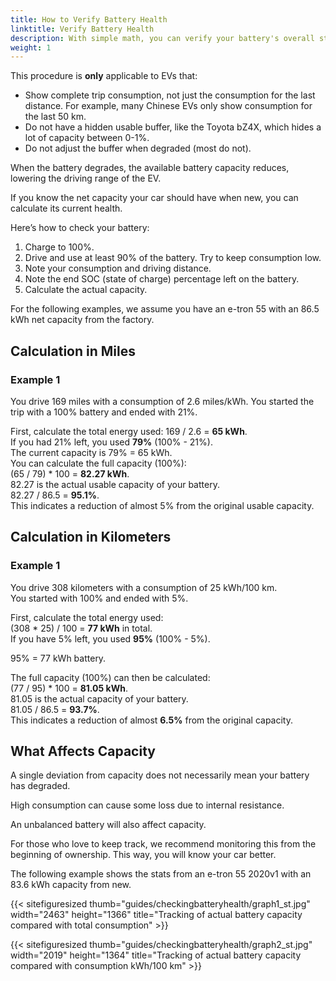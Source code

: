 ```yaml
---
title: How to Verify Battery Health
linktitle: Verify Battery Health
description: With simple math, you can verify your battery's overall status. This guide explains how.
weight: 1
---
```

<!-- markdownlint-disable MD033 -->

<div class="alert alert-warning" role="alert">
  This procedure is <b>only</b> applicable to EVs that:
  <ul>
    <li>Show complete trip consumption, not just the consumption for the last distance. For example, many Chinese EVs only show consumption for the last 50 km.</li>
    <li>Do not have a hidden usable buffer, like the Toyota bZ4X, which hides a lot of capacity between 0-1%.</li>
    <li>Do not adjust the buffer when degraded (most do not).</li>
  </ul>
</div>

When the battery degrades, the available battery capacity reduces, lowering the driving range of the EV.

If you know the net capacity your car should have when new, you can calculate its current health.

Here’s how to check your battery:

1. Charge to 100%.
2. Drive and use at least 90% of the battery. Try to keep consumption low.
3. Note your consumption and driving distance.
4. Note the end SOC (state of charge) percentage left on the battery.
5. Calculate the actual capacity.

For the following examples, we assume you have an e-tron 55 with an 86.5 kWh net capacity from the factory.

## Calculation in Miles

### Example 1

You drive 169 miles with a consumption of 2.6 miles/kWh. You started the trip with a 100% battery and ended with 21%.

First, calculate the total energy used: 169 / 2.6 = <b>65 kWh</b>.<br>
If you had 21% left, you used <b>79%</b> (100% - 21%).<br>
The current capacity is 79% = 65 kWh.<br>
You can calculate the full capacity (100%):<br>
(65 / 79) * 100 = <b>82.27 kWh</b>.<br>
82.27 is the actual usable capacity of your battery.<br>
82.27 / 86.5 = <b>95.1%</b>.<br>
This indicates a reduction of almost 5% from the original usable capacity.

## Calculation in Kilometers

### Example 1

You drive 308 kilometers with a consumption of 25 kWh/100 km.<br>
You started with 100% and ended with 5%.<br>

First, calculate the total energy used:<br>
(308 * 25) / 100 = <b>77 kWh</b> in total.<br>
If you have 5% left, you used <b>95%</b> (100% - 5%).<br>

95% = 77 kWh battery.<br>

The full capacity (100%) can then be calculated:<br>
(77 / 95) * 100 = <b>81.05 kWh</b>.<br>
81.05 is the actual capacity of your battery.<br>
81.05 / 86.5 = <b>93.7%</b>.<br>
This indicates a reduction of almost <b>6.5%</b> from the original capacity.

## What Affects Capacity

A single deviation from capacity does not necessarily mean your battery has degraded.

High consumption can cause some loss due to internal resistance.

An unbalanced battery will also affect capacity.

For those who love to keep track, we recommend monitoring this from the beginning of ownership. This way, you will know your car better.

The following example shows the stats from an e-tron 55 2020v1 with an 83.6 kWh capacity from new.

{{< sitefiguresized thumb="guides/checkingbatteryhealth/graph1_st.jpg" width="2463" height="1366" title="Tracking of actual battery capacity compared with total consumption" >}}

{{< sitefiguresized thumb="guides/checkingbatteryhealth/graph2_st.jpg" width="2019" height="1364" title="Tracking of actual battery capacity compared with consumption kWh/100 km" >}}